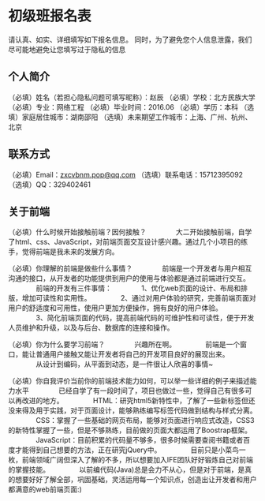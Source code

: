# 初级班报名表

请认真、如实、详细填写如下报名信息。
同时，为了避免您个人信息泄露，我们尽可能地避免让您填写过于隐私的信息

## 个人简介

（必填）姓名（若担心隐私问题可填写昵称）：赵辰
（必填）学校：北方民族大学
（必填）专业：网络工程
（必填）毕业时间：2016.06
（必填）学历：本科
（选填）家庭居住城市：湖南邵阳
（选填）未来期望工作城市：上海、广州、杭州、北京 

## 联系方式

（必填）Email：zxcvbnm.pop@qq.com
（选填）联系电话：15712395092
（选填）QQ：329402461

## 关于前端

（必填）什么时候开始接触前端？因何接触？
　　　　大二开始接触前端，自学了html、css、JavaScript，对前端页面交互设计感兴趣。通过几个小项目的练手，觉得前端是我未来的发展方向。

（必填）你理解的前端是做些什么事情？
　　　　前端是一个开发者与用户相互沟通的接口，从开发者的功能提供到用户的使用与体验都是通过前端进行交互。
　　　　前端的开发有三件事情：
　　　　1、优化web页面的设计、布局和排版，增加可读性和实用性。
　　　　2、通过对用户体验的研究，完善前端页面对用户的舒适度和可用性，使用户更加方便操作，拥有良好的用户体验。
　　　　3、简化前端页面的代码，提高前端代码的可维护性和可读性，便于开发人员维护和升级，以及与后台、数据库的连接和操作。

（必填）你为什么要学习前端？
　　　　兴趣所在啊。
　　　　前端是一个窗口，能让普通用户接触又能让开发者将自己的开发项目良好的展现出来。
　　　　从设计到编码，从平面到动态，是一件很让人欣喜的事情~

（必填）你自我评价当前你的前端技术能力如何，可以举一些详细的例子来描述能力水平
　　　　已经自学了有一段时间了，项目也做过一些，觉得自己有很多可以再改进的地方。
　　　　HTML：研究html5新特性中，了解了一些新标签但还没来得及用于实践，对于页面设计，能够熟练编写标签代码做到结构与样式分离。
　　　　CSS：掌握了一些基础的网页布局，能够对页面进行响应式改造，CSS3的新特性掌握了一些，但是不够熟练，目前做的页面大都运用了Boostrap框架。
　　　　JavaScript：目前积累的代码量不够多，很多时候需要查阅书籍或者百度才能得到自己想要的方法，正在研究jQuery中。
　　　　目前只是小菜鸟一枚，前端领域广阔但深入了解的不多，所以想要加入IFE团队好好锻炼自己对前端的掌握技能。
　　　　以前编代码(Java)总是会力不从心，但是对于前端，是真的想要好好了解全部，巩固基础，灵活运用每一个知识点，创造出让开发者和用户都满意的web前端页面:) 

